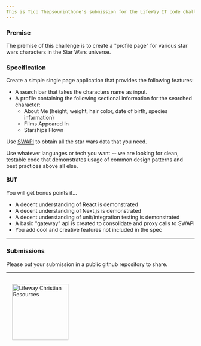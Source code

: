 ```yaml
---
This is Tico Thepsourinthone's submission for the LifeWay IT code challenge.
---
```


### Premise

The premise of this challenge is to create a "profile page" for various star
wars characters in the Star Wars universe.

### Specification

Create a simple single page application that provides the following features:

- A search bar that takes the characters name as input.
- A profile containing the following sectional information for the searched
  character:
  - About Me (height, weight, hair color, date of birth, species information)
  - Films Appeared In
  - Starships Flown

Use [SWAPI](https://swapi.dev/) to obtain all the star wars data that you need.

Use whatever languages or tech you want -- we are looking for clean, testable
code that demonstrates usage of common design patterns and best practices above
all else.

#### BUT

You will get bonus points if...

- A decent understanding of React is demonstrated
- A decent understanding of Next.js is demonstrated
- A decent understanding of unit/integration testing is demonstrated
- A basic "gateway" api is created to consolidate and proxy calls to SWAPI
- You add cool and creative features not included in the spec

---

### Submissions

Please put your submission in a public github repository to share.

---

<div class="footer">
  <img src="https://commerce-notification-service-uat.s3.amazonaws.com/emails/Lifewaylogo__RGB_gray_flat.png" alt="Lifeway Christian Resources" width="150" style="padding: 1rem;">
</div>
